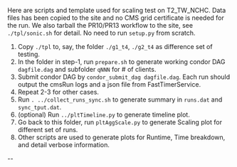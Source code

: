 Here are scripts and template used for scaling test on T2_TW_NCHC. Data files has been copied to the site and no CMS grid certificate is needed for the run.
We also tarball the PR10/PR13 workflow to the site, see `./tpl/sonic.sh` for detail. No need to run `setup.py` from scratch.

1) Copy `./tpl` to, say, the folder `./g1_t4`, `./g2_t4` as difference set of testing.
2) In the folder in step-1, run `prepare.sh` to generate working condor DAG `dagfile.dag` and subfolder `qNNN` for # of clients.
3) Submit condor DAG by `condor_submit_dag dagfile.dag`. Each run should output the cmsRun logs and a json file from FastTimerService.
4) Repeat 2-3 for other cases.
4) Run `. ../collect_runs_sync.sh` to generate summary in `runs.dat` and `sync_tput.dat`.
5) (optional) Run `../pltTimeline.py` to generate timeline plot.
6) Go back to this folder, run `pltAggScale.py` to generate Scaling plot for different set of runs.
7) Other scripts are used to generate plots for Runtime, Time breakdown, and detail verbose information.

--
